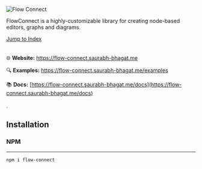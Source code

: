![Flow Connect](media://flow-connect-index.png)

FlowConnect is a highly-customizable library for creating node-based editors, graphs and diagrams.

[Jump to Index](modules.html)
\
\
\
🌐 **Website:** https://flow-connect.saurabh-bhagat.me

🔍 **Examples:** https://flow-connect.saurabh-bhagat.me/examples

📚 **Docs:** [https://flow-connect.saurabh-bhagat.me/docs](https://flow-connect.saurabh-bhagat.me/docs)  
\
\.
## Installation
### NPM
---
```bash
npm i flow-connect
```